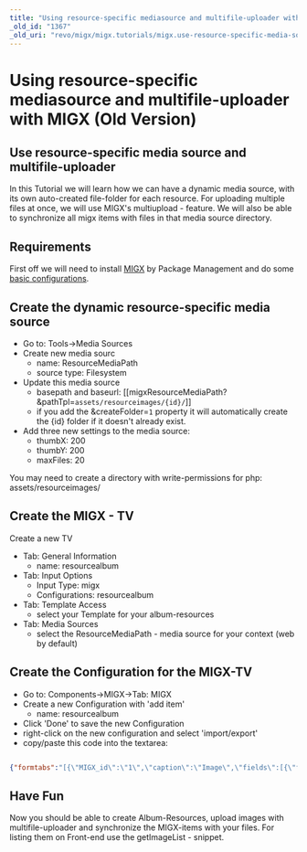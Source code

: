 ```yaml
---
title: "Using resource-specific mediasource and multifile-uploader with MIGX (Old Version)"
_old_id: "1367"
_old_uri: "revo/migx/migx.tutorials/migx.use-resource-specific-media-source-and-multifile-uploader"
---
```


# Using resource-specific mediasource and multifile-uploader with MIGX (Old Version)

## Use resource-specific media source and multifile-uploader

 In this Tutorial we will learn how we can have a dynamic media source, with its own auto-created file-folder for each resource.
 For uploading multiple files at once, we will use MIGX's multiupload - feature.
 We will also be able to synchronize all migx items with files in that media source directory.

## Requirements

 First off we will need to install [MIGX](extras/migx "MIGX") by Package Management and do some [basic configurations](extras/migxdb/migxdb.configuration "MIGXdb.Configuration").

## Create the dynamic resource-specific media source

- Go to: Tools->Media Sources
- Create new media sourc
  - name: ResourceMediaPath
  - source type: Filesystem
- Update this media source
  - basepath and baseurl: \[\[migxResourceMediaPath? &pathTpl=`assets/resourceimages/{id}/`\]\]
  - if you add the &createFolder=`1` property it will automatically create the {id} folder if it doesn't already exist.
- Add three new settings to the media source:
  - thumbX: 200
  - thumbY: 200
  - maxFiles: 20

 You may need to create a directory with write-permissions for php: assets/resourceimages/

## Create the MIGX - TV

 Create a new TV

- Tab: General Information
  - name: resourcealbum
- Tab: Input Options
  - Input Type: migx
  - Configurations: resourcealbum
- Tab: Template Access
  - select your Template for your album-resources
- Tab: Media Sources
  - select the ResourceMediaPath - media source for your context (web by default)

## Create the Configuration for the MIGX-TV

- Go to: Components->MIGX->Tab: MIGX
- Create a new Configuration with 'add item'
  - name: resourcealbum
- Click 'Done' to save the new Configuration
- right-click on the new configuration and select 'import/export'
- copy/paste this code into the textarea:

``` json

{"formtabs":"[{\"MIGX_id\":\"1\",\"caption\":\"Image\",\"fields\":[{\"field\":\"title\",\"caption\":\"Title\",\"MIGX_id\":1},{\"MIGX_id\":\"2\",\"field\":\"image\",\"caption\":\"Image\",\"inputTV\":\"\",\"inputTVtype\":\"image\",\"configs\":\"\",\"sourceFrom\":\"migx\",\"sources\":\"\",\"inputOptionValues\":\"\",\"default\":\"\"},{\"MIGX_id\":\"3\",\"field\":\"description\",\"caption\":\"Description\",\"inputTV\":\"\",\"inputTVtype\":\"\",\"configs\":\"\",\"sourceFrom\":\"config\",\"sources\":\"\",\"inputOptionValues\":\"\",\"default\":\"\"}]}]","contextmenus":"","actionbuttons":"upload||loadfromsource","columnbuttons":"","filters":"","extended":{"migx_add":"Add Image","formcaption":"Image","win_id":"resourcegallery","multiple_formtabs":"","packageName":"","classname":"","task":"","getlistsort":"","getlistsortdir":"","use_custom_prefix":"0","prefix":"","grid":"","gridload_mode":"1","check_resid":"1","check_resid_TV":"","join_alias":"","getlistwhere":"","joins":"","cmpmaincaption":"","cmptabcaption":"","cmptabdescription":"","cmptabcontroller":""},"columns":"[{\"MIGX_id\":\"1\",\"header\":\"ID\",\"dataIndex\":\"MIGX_id\",\"width\":\"10\",\"renderer\":\"\",\"sortable\":\"false\",\"show_in_grid\":\"1\"},{\"MIGX_id\":\"2\",\"header\":\"Title\",\"dataIndex\":\"title\",\"width\":\"20\",\"renderer\":\"\",\"sortable\":\"false\",\"show_in_grid\":\"1\"},{\"MIGX_id\":\"3\",\"header\":\"Image\",\"dataIndex\":\"image\",\"width\":\"20\",\"renderer\":\"this.renderImage\",\"sortable\":\"false\",\"show_in_grid\":\"1\"},{\"MIGX_id\":\"4\",\"header\":\"Deleted\",\"dataIndex\":\"deleted\",\"width\":\"10\",\"renderer\":\"this.renderCrossTick\",\"sortable\":\"false\",\"show_in_grid\":\"1\"}]"}
```

## Have Fun

 Now you should be able to create Album-Resources, upload images with multifile-uploader and synchronize the MIGX-items with your files.
 For listing them on Front-end use the getImageList - snippet.